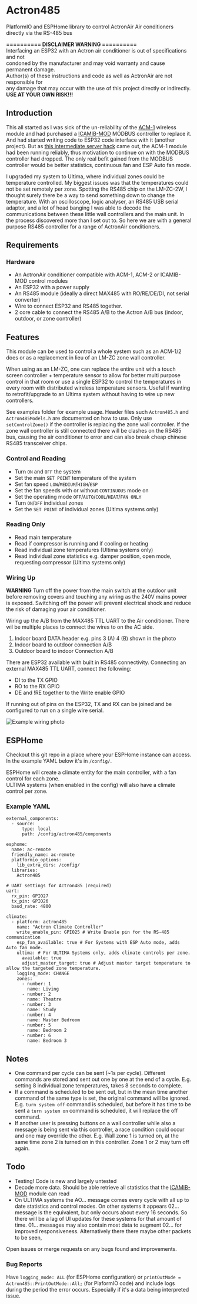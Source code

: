 # Actron485
PlatformIO and ESPHome library to control ActronAir Air conditioners directly via the RS-485 bus

**========== DISCLAIMER WARNING ==========**  
Interfacing an ESP32 with an Actron air conditioner is out of specifications and not    
condoned by the manufacturer and may void warranty and cause permanent damage.   
Author(s) of these instructions and code as well as ActronAir are not responsible for   
any damage that may occur with the use of this project directly or indirectly.   
**USE AT YOUR OWN RISK!!!**

## Introduction
This all started as I was sick of the un-reliability of the [ACM-1](https://www.manualslib.com/manual/1654680/Actronair-Acm-1.html) wireless module and had purchased a [ICAMIB-MOD](https://actronair.com.au/wp-content/uploads/2020/12/9590-3012-ICAMIB-MOD-Installation-and-Comm-Guide.pdf) MODBUS controller to replace it. And had started writing code to ESP32 code interface with it (another project). But as [this intermediate server hack](https://blog.mikejmcguire.com/2018/12/19/actronconnect-and-home-assistant/) came out, the ACM-1 module had been running reliably, thus motivation to continue on with the MODBUS controller had dropped. The only real befit gained from the MODBUS controller would be better statistics, continuous fan and ESP Auto fan mode.

I upgraded my system to Ultima, where individual zones could be temperature controlled. My biggest issues was that the temperatures could not be set remotely per zone. Spotting the RS485 chip on the LM-ZC-2W, I thought surely there be a way to send something down to change the temperature. With an oscilloscope, logic analyser, an RS485 USB serial adaptor, and a lot of head banging I was able to decode the communications between these little wall controllers and the main unit. In the process discovered more than I set out to. So here we are with a general purpose RS485 controller for a range of ActronAir conditioners.

## Requirements
### Hardware
* An ActronAir conditioner compatible with ACM-1, ACM-2 or ICAMIB-MOD control modules
* An ESP32 with a power supply
* An RS485 module (ideally a direct MAX485 with RO/RE/DE/DI, not serial converter)
* Wire to connect ESP32 and RS485 together.
* 2 core cable to connect the RS485 A/B to the Actron A/B bus (indoor, outdoor, or zone controller)

## Features

This module can be used to control a whole system such as an ACM-1/2 does or as a replacement in lieu of an LM-ZC zone wall controller. 

When using as an LM-ZC, one can replace the entire unit with a touch screen controller + temperature sensor to allow for better multi purpose control in that room or use a single ESP32 to control the temperatures in every room with distributed wireless temperature sensors. Useful if wanting to retrofit/upgrade to an Ultima system without having to wire up new controllers.

See examples folder for example usage. Header files such `Actron485.h` and `Actron485Models.h` are documented on how to use. Only use `setControlZone()` if the controller is replacing the zone wall controller. If the zone wall controller is still connected there will be clashes on the RS485 bus, causing the air conditioner to error and can also break cheap chinese RS485 transceiver chips.

### Control and Reading
* Turn `ON` and `OFF` the system
* Set the main `SET POINT` temperature of the system
* Set fan speed `LOW`/`MEDIUM`/`HIGH`/`ESP`
* Set the fan speeds with or without `CONTINUOUS` mode on
* Set the operating mode `OFF`/`AUTO`/`COOL`/`HEAT`/`FAN ONLY`
* Turn `ON`/`OFF` individual zones
* Set the `SET POINT` of individual zones (Ultima systems only)

### Reading Only
* Read main temperature 
* Read if compressor is running and if cooling or heating
* Read individual zone temperatures (Ultima systems only)
* Read individual zone statistics e.g. damper position, open mode, requesting compressor (Ultima systems only)

### Wiring Up

**WARNING** Turn off the power from the main switch at the outdoor unit before removing covers and touching any wiring as the 240V mains power is exposed. Switching off the power will prevent electrical shock and reduce the risk of damaging your air conditioner.

Wiring up the A/B from the MAX485 TTL UART to the Air conditioner. There wil be multiple places to connect the wires to on the AC side.
1. Indoor board DATA header e.g. pins 3 (A) 4 (B) shown in the photo
2. Indoor board to outdoor connection A/B
3. Outdoor board to indoor Connection A/B

There are ESP32 available with built in RS485 connectivity. Connecting an external MAX485 TTL UART, connect the following:
* DI to the TX GPIO
* RO to the RX GPIO
* DE and !RE together to the Write enable GPIO

If running out of pins on the ESP32, TX and RX can be joined and be configured to run on a single wire serial.

![Example wiring photo](./assets/wiring-example-remote.jpg "Example wiring diagram")

## ESPHome
Checkout this git repo in a place where your ESPHome instance can access. In the example YAML below it's in `/config/`.

ESPHome will create a climate entity for the main controller, with a fan control for each zone.    
ULTIMA systems (when enabled in the config) will also have a climate control per zone.

### Example YAML

```
external_components:
  - source:
      type: local
      path: /config/actron485/components

esphome:
  name: ac-remote
  friendly_name: ac-remote
  platformio_options:
    lib_extra_dirs: /config/
  libraries:
    Actron485
  
# UART settings for Actron485 (required)
uart:
  rx_pin: GPIO27 
  tx_pin: GPIO26 
  baud_rate: 4800

climate:
  - platform: actron485
    name: "Actron Climate Controller"
    write_enable_pin: GPIO25 # Write Enable pin for the RS-485 communication
    esp_fan_available: true # For Systems with ESP Auto mode, adds Auto fan mode.
    ultima: # For ULTIMA Systems only, adds climate controls per zone.
      available: true
      adjust_master_target: true # Adjust master target temperature to allow the targeted zone temperature.
    logging_mode: CHANGE
    zones:
      - number: 1
        name: Living
      - number: 2
        name: Theatre
      - number: 3
        name: Study
      - number: 4
        name: Master Bedroom
      - number: 5
        name: Bedroom 2
      - number: 6
        name: Bedroom 3
```

## Notes
* One command per cycle can be sent (~1s per cycle). Different commands are stored and sent out one by one at the end of a cycle. E.g. setting 8 individual zone temperatures, takes 8 seconds to complete.
* If a command is scheduled to be sent out, but in the mean time another command of the same type is set, the original command will be ignored. E.g. `turn system off` command is scheduled, but before it has time to be sent a `turn system on` command is scheduled, it will replace the off command.
* If another user is pressing buttons on a wall controller while also a message is being sent via this controller, a race condition could occur and one may override the other. E.g. Wall zone 1 is turned on, at the same time zone 2 is turned on in this controller. Zone 1 or 2 may turn off again.

## Todo
* Testing! Code is new and largely untested 
* Decode more data. Should be able retrieve all statistics that the [ICAMIB-MOD](https://actronair.com.au/wp-content/uploads/2020/12/9590-3012-ICAMIB-MOD-Installation-and-Comm-Guide.pdf) module can read 
* On ULTIMA systems the AO... message comes every cycle with all up to date statistics and control modes. On other systems it appears 02... message is the equivalent, but only occurs about every 16 seconds. So there will be a lag of UI updates for these systems for that amount of time. 01... messages may also contain most data to augment 02... for improved responsiveness. Alternatively there there maybe other packets to be seen,

Open issues or merge requests on any bugs found and improvements.

### Bug Reports

Have `logging_mode: ALL` (for ESPHome configuration) or `printOutMode = Actron485::PrintOutMode::All;` (for PlaformIO code) and include logs during the period the error occurs. Especially if it's a data being interpreted issue.
